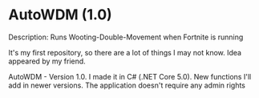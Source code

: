 # AutoWDM (1.0)
Description: Runs Wooting-Double-Movement when Fortnite is running

It's my first repository, so there are a lot of things I may not know. Idea appeared by my friend.

AutoWDM - Version 1.0. I made it in C# (.NET Core 5.0). New functions I'll add in newer versions.
The application doesn't require any admin rights
